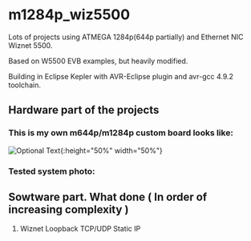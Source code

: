# m1284p_wiz5500

Lots of projects using ATMEGA 1284p(644p partially) and Ethernet NIC Wiznet 5500.

Based on W5500 EVB examples, but heavily modified.

Building in Eclipse Kepler with AVR-Eclipse plugin and avr-gcc 4.9.2 toolchain.

## Hardware part of the projects 

### This is my own m644p/m1284p custom board looks like:

![Optional Text](../master/KiCad_M644_breakout_v1.2d/Pictures/M644_breakout_v1.2d_top.png){:height="50%" width="50%"}

### Tested system photo:

## Sowtware part. What done ( In order of increasing complexity )

1. Wiznet Loopback TCP/UDP Static IP
